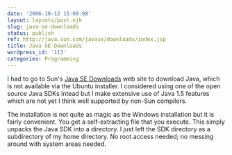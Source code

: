 ```yaml
---
date: '2006-10-12 15:08:08'
layout: layouts/post.njk
slug: java-se-downloads
status: publish
ref: http://java.sun.com/javase/downloads/index.jsp
title: Java SE Downloads
wordpress_id: '113'
categories: Programming
---
```


I had to go to Sun's [Java SE Downloads](http://java.sun.com/javase/downloads/index.jsp) web site to download Java, which is not available via the Ubuntu installer.  I considered using one of the open source Java SDKs intead but I make extensive use of Java 1.5 features which are not yet I think well supported by non-Sun compilers.

The installation is not quite as magic as the Windows installation but it is fairly convenient.  You get a self-extracting file that you execute. This simply unpacks the Java SDK into a directory.  I just left the SDK directory as a subdirectory of my home directory.  No root access needed; no messing around with system areas needed.

